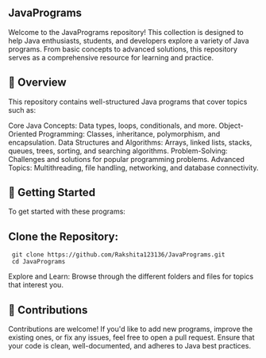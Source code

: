 ## JavaPrograms
Welcome to the JavaPrograms repository! This collection is designed to help Java enthusiasts, students, and developers explore a variety of Java programs. From basic concepts to advanced solutions, this repository serves as a comprehensive resource for learning and practice.

## 📖 Overview
This repository contains well-structured Java programs that cover topics such as:

Core Java Concepts: Data types, loops, conditionals, and more.
Object-Oriented Programming: Classes, inheritance, polymorphism, and encapsulation.
Data Structures and Algorithms: Arrays, linked lists, stacks, queues, trees, sorting, and searching algorithms.
Problem-Solving: Challenges and solutions for popular programming problems.
Advanced Topics: Multithreading, file handling, networking, and database connectivity.
## 🚀 Getting Started
To get started with these programs:

## Clone the Repository:


     git clone https://github.com/Rakshita123136/JavaPrograms.git
     cd JavaPrograms
Explore and Learn: Browse through the different folders and files for topics that interest you.

## 🤝 Contributions
Contributions are welcome! If you'd like to add new programs, improve the existing ones, or fix any issues, feel free to open a pull request. Ensure that your code is clean, well-documented, and adheres to Java best practices.

